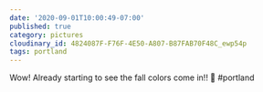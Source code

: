 ```yaml
---
date: '2020-09-01T10:00:49-07:00'
published: true
category: pictures
cloudinary_id: 4824087F-F76F-4E50-A807-B87FAB70F48C_ewp54p
tags: portland
---
```


Wow! Already starting to see the fall colors come in!! 🍂 #portland
